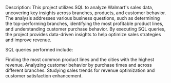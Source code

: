 Description: This project utilizes SQL to analyze Walmart's sales data, uncovering key insights across branches, products, and customer behavior. The analysis addresses various business questions, such as determining the top-performing branches, identifying the most profitable product lines, and understanding customer purchase behavior. By executing SQL queries, the project provides data-driven insights to help optimize sales strategies and improve revenue.

SQL queries performed include:

Finding the most common product lines and the cities with the highest revenue.
Analyzing customer behavior by purchase times and across different branches.
Studying sales trends for revenue optimization and customer satisfaction enhancement.

